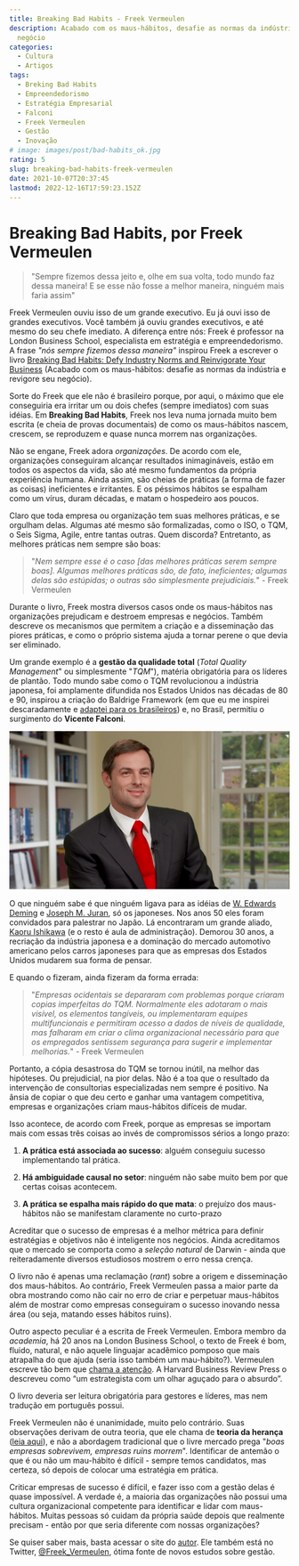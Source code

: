 ```yaml
---
title: Breaking Bad Habits - Freek Vermeulen
description: Acabado com os maus-hábitos, desafie as normas da indústria e revigore seu
  negócio
categories:
  - Cultura
  - Artigos
tags:
  - Breking Bad Habits
  - Empreendedorismo
  - Estratégia Empresarial
  - Falconi
  - Freek Vermeulen
  - Gestão
  - Inovação
# image: images/post/bad-habits_ok.jpg
rating: 5
slug: breaking-bad-habits-freek-vermeulen
date: 2021-10-07T20:37:45
lastmod: 2022-12-16T17:59:23.152Z
---
```

# Breaking Bad Habits, por Freek Vermeulen

> "Sempre fizemos dessa jeito e, olhe em sua volta, todo mundo faz dessa maneira! E se esse não fosse a melhor maneira, ninguém mais faria assim"

Freek Vermeulen ouviu isso de um grande executivo. Eu já ouvi isso de grandes executivos. Você também já ouviu grandes executivos, e até mesmo do seu chefe imediato. A diferença entre nós: Freek é professor na London Business School,  especialista em estratégia e empreendedorismo. A frase *"nós sempre fizemos dessa maneira"* inspirou Freek a escrever o livro [Breaking Bad Habits: Defy Industry Norms and Reinvigorate Your Business](https://www.amazon.com.br/Breaking-Bad-Habits-Practices-Business-ebook/dp/B07BRZ7LS3/) (Acabado com os maus-hábitos: desafie as normas da indústria e revigore seu negócio).

Sorte do Freek que ele não é brasileiro porque, por aqui, o máximo que ele conseguiria era irritar um ou dois chefes (sempre imediatos) com suas idéias. Em **Breaking Bad Habits**, Freek nos leva numa jornada muito bem escrita (e cheia de provas documentais) de como os maus-hábitos nascem, crescem, se reproduzem e quase nunca morrem nas organizações.

Não se engane, Freek adora *organizações*. De acordo com ele, organizações conseguiram alcançar resultados inimagináveis, estão em todos os aspectos da vida, são até mesmo fundamentos da própria experiência humana. Ainda assim, são cheias de práticas (a forma de fazer as coisas) ineficientes e irritantes. E os péssimos hábitos se espalham como um vírus, duram décadas, e matam o hospedeiro aos poucos.

Claro que toda empresa ou organização tem suas melhores práticas, e se orgulham delas. Algumas até mesmo são formalizadas, como o ISO, o TQM, o Seis Sigma, Agile, entre tantas outras. Quem discorda? Entretanto, as melhores práticas nem sempre são boas:

> "*Nem sempre esse é o caso [das melhores práticas serem sempre boas]. Algumas melhores práticas são, de fato, ineficientes; algumas delas são estúpidas; o outras são simplesmente prejudiciais.*" - Freek Vermeulen

Durante o livro, Freek mostra diversos casos onde os maus-hábitos nas organizações prejudicam e destroem empresas e negócios. Também descreve os mecanismos que permitem a criação e a disseminação das piores práticas, e como o próprio sistema ajuda a tornar perene o que devia ser eliminado.

Um grande exemplo é a **gestão da qualidade total** (*Total Quality Management*" ou simplesmente "*TQM*"), matéria obrigatória para os líderes de plantão. Todo mundo sabe como o TQM revolucionou a indústria japonesa, foi amplamente difundida nos Estados Unidos nas décadas de 80 e 90, inspirou a criação do Baldrige Framework (em que eu me inspirei descaradamente e [adaptei para os brasileiros](https://llsaboya.com/diagnostico-analise-empresa-made/)) e, no Brasil, permitiu o surgimento do **Vicente Falconi**. 

![Freek Vermeulen é professor de estratégia e empreendedorismo na London Business School.](freek-v-th.png)

O que ninguém sabe é que ninguém ligava para as idéias de [W. Edwards Deming](https://pt.wikipedia.org/wiki/W._Edwards_Deming "W. Edwards Deming") e [Joseph M. Juran](https://pt.wikipedia.org/wiki/Joseph_M._Juran "Joseph M. Juran"), só os japoneses. Nos anos 50 eles foram convidados para palestrar no Japão. Lá encontraram um grande aliado, [Kaoru Ishikawa](https://en.wikipedia.org/wiki/Kaoru_Ishikawa) (e o resto é aula de administração). Demorou 30 anos, a recriação da indústria japonesa e a dominação do mercado automotivo americano pelos carros japoneses para que as empresas dos Estados Unidos mudarem sua forma de pensar. 

E quando o fizeram, ainda fizeram da forma errada:

> "*Empresas ocidentais se depararam com problemas porque criaram copias imperfeitas do TQM. Normalmente eles adotaram o mais visível, os elementos tangíveis, ou implementaram equipes multifuncionais e permitiram acesso a dados de níveis de qualidade, mas falharam em criar o clima organizacional necessário para que os empregados sentissem segurança para sugerir e implementar melhorias.*" - Freek Vermeulen

Portanto, a cópia desastrosa do TQM se tornou inútil, na melhor das hipóteses. Ou prejudicial, na pior delas. Não é a toa que o resultado da intervenção de consultorias especializadas nem sempre é positivo. Na ânsia de copiar o que deu certo e ganhar uma vantagem competitiva, empresas e organizações criam maus-hábitos difíceis de mudar. 

Isso acontece, de acordo com Freek, porque as empresas se importam mais com essas três coisas ao invés de compromissos sérios a longo prazo:

1. **A prática está associada ao sucesso**: alguém conseguiu sucesso implementando tal prática.

2. **Há ambiguidade causal no setor**: ninguém não sabe muito bem por que certas coisas acontecem.

3. **A prática se espalha mais rápido do que mata**: o prejuízo dos maus-hábitos não se manifestam claramente no curto-prazo

Acreditar que o sucesso de empresas é a melhor métrica para definir estratégias e objetivos não é inteligente nos negócios. Ainda acreditamos que o mercado se comporta como a *seleção natural* de Darwin - ainda que reiteradamente diversos estudiosos mostrem o erro nessa crença. 

O livro não é apenas uma reclamação (*rant*) sobre a origem e disseminação dos maus-hábitos. Ao contrário, Freek Vermeulen passa a maior parte da obra mostrando como não cair no erro de criar e perpetuar maus-hábitos além de mostrar como empresas conseguiram o sucesso inovando nessa área (ou seja, matando esses hábitos ruins).

Outro aspecto peculiar é a escrita de Freek Vermeulen. Embora membro da *academia*, há 20 anos na London Business School, o texto de Freek é bom, fluido, natural, e não aquele linguajar acadêmico pomposo que mais atrapalha do que ajuda (seria isso também um mau-hábito?). Vermeulen escreve tão bem que [chama a atenção](https://www.fromthedesk.org/10-questions-freek-vermeulen/). A Harvard Business Review Press o descreveu como “um estrategista com um olhar aguçado para o absurdo”.

O livro deveria ser leitura obrigatória para gestores e líderes, mas nem tradução em português possui.

Freek Vermeulen não é unanimidade, muito pelo contrário. Suas observações derivam de outra teoria, que ele chama de **teoria da herança** ([leia aqui](https://www.freekvermeulen.com/wp-content/uploads/2017/11/SMJ-print-edited.pdf)), e não a abordagem tradicional que o livre mercado prega "*boas empresas sobrevivem, empresas ruins morrem*". Identificar de antemão o que é ou não um mau-hábito é difícil - sempre temos candidatos, mas certeza, só depois de colocar uma estratégia em prática.

Criticar empresas de sucesso é difícil, e fazer isso com a gestão delas é quase impossível. A verdade é, a maioria das organizações não possui uma cultura organizacional competente para identificar e lidar com maus-hábitos. Muitas pessoas só cuidam da própria saúde depois que realmente precisam - então por que seria diferente com nossas organizações?



Se quiser saber mais, basta acessar o site do [autor](https://www.freekvermeulen.com/). Ele também está no Twitter, [@Freek_Vermeulen](https://twitter.com/Freek_Vermeulen), ótima fonte de novos estudos sobre gestão.
